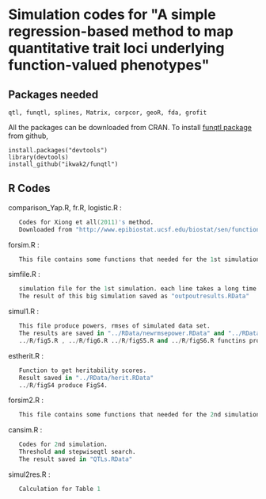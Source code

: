# Simulation codes for "A simple regression-based method to map quantitative trait loci underlying function-valued phenotypes"

## Packages needed 

    qtl, funqtl, splines, Matrix, corpcor, geoR, fda, grofit


All the packages can be downloaded from CRAN. 
To install [funqtl package](https://github.com/ikwak2/funqtl) from github, 

    install.packages("devtools")
    library(devtools)
    install_github("ikwak2/funqtl")

## R Codes

comparison_Yap.R, fr.R, logistic.R : 
```S
   Codes for Xiong et all(2011)'s method. 
   Downloaded from "http://www.epibiostat.ucsf.edu/biostat/sen/functionalMapping/"
```
forsim.R :
```S
   This file contains some functions that needed for the 1st simulation.
```

simfile.R :
```S
   simulation file for the 1st simulation. each line takes a long time. 
   The result of this big simulation saved as "outpoutresults.RData"
```

simul1.R :
```S
   This file produce powers, rmses of simulated data set. 
   The results are saved in "../RData/newrmsepower.RData" and "../RData/newrmsepowermore.RData".
   ../R/fig5.R , ../R/fig6.R ../R/figS5.R and ../R/figS6.R functins produce  Fig5, Fig6, FigS5 and FigS6.
```

estherit.R :
```S
   Function to get heritability scores. 
   Result saved in "../RData/herit.RData"
   ../R/figS4 produce FigS4.
```

forsim2.R :
```S
   This file contains some functions that needed for the 2nd simulation.
```

cansim.R :
```S
   Codes for 2nd simulation.
   Threshold and stepwiseqtl search.
   The result saved in "QTLs.RData"
```

simul2res.R : 
```S
   Calculation for Table 1
```

